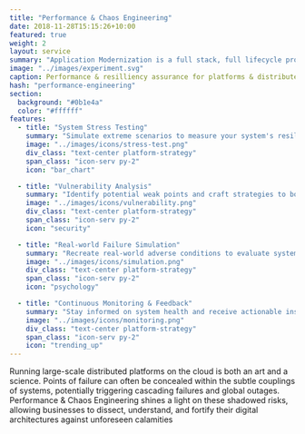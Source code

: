 ```yaml
---
title: "Performance & Chaos Engineering"
date: 2018-11-28T15:15:26+10:00
featured: true
weight: 2
layout: service
summary: "Application Modernization is a full stack, full lifecycle problem requiring paradigm shifts across people, process & tooling. Platformatory brings the advance guard to make your team battle ready."
image: "../images/experiment.svg"
caption: Performance & resilliency assurance for platforms & distributed systems.
hash: "performance-engineering"
section:
  background: "#0b1e4a"
  color: "#ffffff"
features:
  - title: "System Stress Testing"
    summary: "Simulate extreme scenarios to measure your system's resilience and response times."
    image: "../images/icons/stress-test.png"
    div_class: "text-center platform-strategy"
    span_class: "icon-serv py-2"
    icon: "bar_chart"

  - title: "Vulnerability Analysis"
    summary: "Identify potential weak points and craft strategies to bolster them."
    image: "../images/icons/vulnerability.png"
    div_class: "text-center platform-strategy"
    span_class: "icon-serv py-2"
    icon: "security"

  - title: "Real-world Failure Simulation"
    summary: "Recreate real-world adverse conditions to evaluate system performance and recovery."
    image: "../images/icons/simulation.png"
    div_class: "text-center platform-strategy"
    span_class: "icon-serv py-2"
    icon: "psychology"

  - title: "Continuous Monitoring & Feedback"
    summary: "Stay informed on system health and receive actionable insights for continuous improvement."
    image: "../images/icons/monitoring.png"
    div_class: "text-center platform-strategy"
    span_class: "icon-serv py-2"
    icon: "trending_up"
---
```


Running large-scale distributed platforms on the cloud is both an art and a science. Points of failure can often be concealed within the subtle couplings of systems, potentially triggering cascading failures and global outages. Performance & Chaos Engineering shines a light on these shadowed risks, allowing businesses to dissect, understand, and fortify their digital architectures against unforeseen calamities
